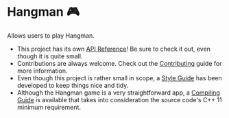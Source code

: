 # Hangman 🎮

Allows users to play Hangman.

- This project has its own [API Reference](https://github.com/josola/Hangman/blob/d542c92fabc940a69bac1a971c15b28825fcc034/api/reference.md)! Be sure to check it out, even though it is quite small.
- Contributions are always welcome. Check out the [Contributing](https://github.com/josola/Hangman/blob/master/CONTRIBUTING.md) guide for more information.
- Even though this project is rather small in scope, a [Style Guide](https://github.com/josola/Hangman/blob/master/STYLE_GUIDE.md) has been developed to keep things nice and tidy.
- Although the Hangman game is a very straightforward app, a [Compiling Guide](https://github.com/josola/hangman/blob/main/docs/COMPILING.md) is available that takes into consideration the source code's C++ 11 minimum requirement.